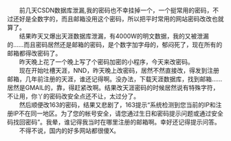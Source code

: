 <div id="sina_keyword_ad_area2" class="articalContent  ">
			<div STYLE="text-indent:2em;">
前几天CSDN数据库泄漏,我的密码也不幸挂掉一个，一个挺常用的密码，不过还好是全数字的，而且邮箱没用这个密码，所以把平时常用的网站密码改改也就算了。
<div>
结果昨天又爆出天涯数据库泄漏，有4000W的明文数据，我的又被泄漏的……而且密码居然还是邮箱的密码，是个数字加字母的，郁闷死了，现在所有的邮箱都得改密码了。</DIV>
<div>昨天晚上花了一个晚上写了个密码加密的小程序，今天来改密码。</DIV>
<div>
现在开始吐槽天涯，NND，昨天晚上改密码，居然不然直接改，得发到注册邮箱，几年前注册的天涯，谁还记得啊。没办法，下载天涯数据库，找到邮箱……居然是GMAIL的，靠，得赶紧改啊。结果改天涯密码的时候居然说有特殊字符，不让用，你丫的密码改安全点还不让，太过分了。</DIV>
<div>
然后顺便改163的密码，结果又悲剧了，163提示“系统检测到您当前的IP和注册IP不在同一地区。为了您的帐号安全，请您通过生日和密码提示问题或通过安全码找回密码”。我晕，谁记得我当时在哪里注册的邮箱啊。幸好还记得提示问答。</DIV>
<div>不得不说，国内的好多网站都很傻X。</DIV>
</DIV>							
		</div>